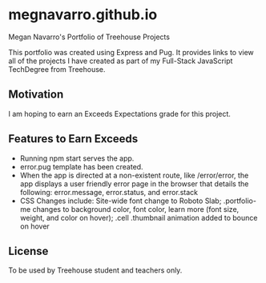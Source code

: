 # megnavarro.github.io
Megan Navarro's Portfolio of Treehouse Projects

This portfolio was created using Express and Pug. It provides links to view all of the projects I have created as part of my Full-Stack JavaScript TechDegree from Treehouse. 

## Motivation
I am hoping to earn an Exceeds Expectations grade for this project.

## Features to Earn Exceeds
<ul>
<li> Running npm start serves the app.</li>
<li> error.pug template has been created.</li>
<li> When the app is directed at a non-existent route, like /error/error, the app displays a user friendly error page in the browser that details the following: error.message, error.status, and error.stack</li>
<li>CSS Changes include: Site-wide font change to Roboto Slab; .portfolio-me  changes to background color, font color, learn more (font size, weight, and color on hover); .cell .thumbnail animation added to bounce on hover</li> 
</ul>

## License
To be used by Treehouse student and teachers only.

